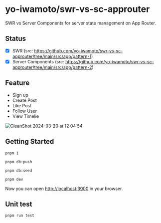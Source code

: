 # yo-iwamoto/swr-vs-sc-approuter

SWR vs Server Components for server state management on App Router.

## Status

- [x] SWR (src: https://github.com/yo-iwamoto/swr-vs-sc-approuter/tree/main/src/app/pattern-1)
- [x] Server Components (src: https://github.com/yo-iwamoto/swr-vs-sc-approuter/tree/main/src/app/pattern-2)

## Feature

- Sign up
- Create Post
- Like Post
- Follow User
- View Timelie

![CleanShot 2024-03-20 at 12 04 54](https://github.com/yo-iwamoto/swr-vs-sc-approuter/assets/56625097/71c04ab1-f3da-4983-96f2-4cfa35142f2d)


## Getting Started

```shell
pnpm i

pnpm db:push

pnpm db:seed

pnpm dev
```

Now you can open [http://localhost:3000](http://localhost:3000) in your browser.

## Unit test

```shell
pnpm run test
```
